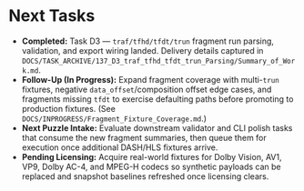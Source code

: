 # Next Tasks

- **Completed:** Task D3 — `traf/tfhd/tfdt/trun` fragment run parsing, validation, and export wiring landed. Delivery details captured in `DOCS/TASK_ARCHIVE/137_D3_traf_tfhd_tfdt_trun_Parsing/Summary_of_Work.md`.
- **Follow-Up (In Progress):** Expand fragment coverage with multi-`trun` fixtures, negative `data_offset`/composition offset edge cases, and fragments missing `tfdt` to exercise defaulting paths before promoting to production fixtures. (See `DOCS/INPROGRESS/Fragment_Fixture_Coverage.md`.)
- **Next Puzzle Intake:** Evaluate downstream validator and CLI polish tasks that consume the new fragment summaries, then queue them for execution once additional DASH/HLS fixtures arrive.
- **Pending Licensing:** Acquire real-world fixtures for Dolby Vision, AV1, VP9, Dolby AC-4, and MPEG-H codecs so synthetic payloads can be replaced and snapshot baselines refreshed once licensing clears.
